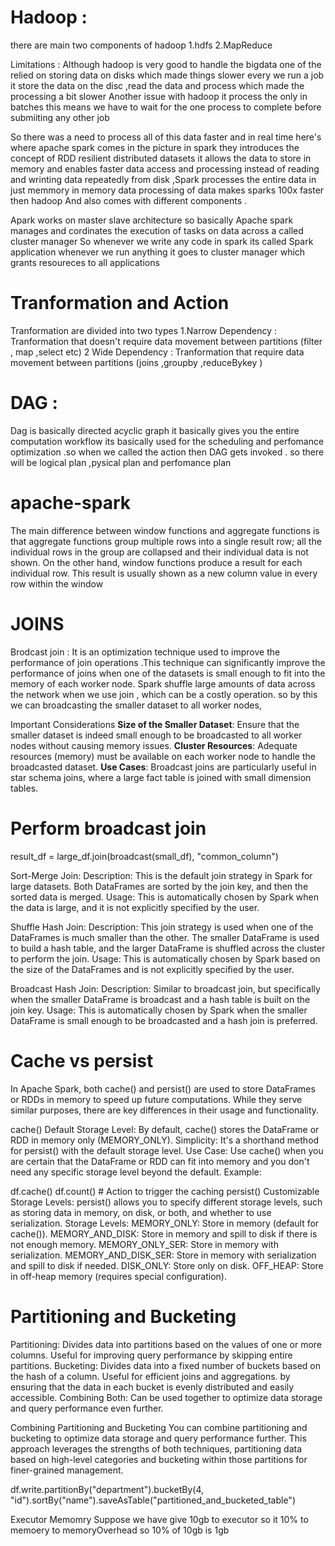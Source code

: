 # Hadoop : 
there are main two components of hadoop
    1.hdfs 
	  2.MapReduce 

Limitations :
Although hadoop is very good to handle the bigdata 
one of the relied on storing data on disks which made things slower every we run  a job  it store the data on the disc ,read the data and process
which made the   processing  a bit slower 
Another issue with hadoop it process the only in batches this means we have to wait for the one process to complete before submiiting any other job 

So there was a need to process all of this data faster and in real time here's where apache spark comes in the picture 
in spark they introduces the concept of RDD resilient distributed datasets it allows the data to store in memory and enables faster data access and processing 
instead of reading and wrinting data repeatedly from  disk ,Spark processes the entire data in just memmory 
in memory data processing of data makes sparks 100x faster then hadoop 
And also comes with different components .

Apark works on master slave architecture so basically Apache spark manages and cordinates the execution of tasks on data across a called cluster manager
So whenever we write any code in spark its called Spark application whenever we run anything it goes to cluster manager which grants resoureces to all applications 


# Tranformation and Action 
   Tranformation are divided into two types
    1.Narrow Dependency : Tranformation that doesn't require data movement between partitions (filter , map ,select etc)
    2 Wide Dependency  :  Tranformation that  require data movement between partitions (joins ,groupby ,reduceBykey )

# DAG :
  Dag is basically directed acyclic graph it basically gives you the entire computation workflow its basically used for the 
  scheduling and perfomance optimization .so when we called the action then DAG gets invoked .
	so there will be logical plan ,pysical plan and perfomance plan 


# apache-spark

The main difference between window functions and aggregate functions is that aggregate functions group multiple rows into a single result row; all the 
individual rows in the group are collapsed and their individual data is not shown. On the other hand, window functions produce a result for each individual row. 
This result is usually shown as a new column value in every row within the window

# JOINS

Brodcast join  : It is an optimization technique used to improve the performance of join operations .This technique can significantly improve the performance of joins when one of the datasets is small enough to fit into the memory of each worker node.
                 Spark shuffle large amounts of data across the network when we use join , which can be a costly operation. so by this we can broadcasting the smaller dataset to all worker nodes,

Important Considerations
**Size of the Smaller Dataset**: Ensure that the smaller dataset is indeed small enough to be broadcasted to all worker nodes without causing memory issues.
**Cluster Resources**: Adequate resources (memory) must be available on each worker node to handle the broadcasted dataset.
**Use Cases**: Broadcast joins are particularly useful in star schema joins, where a large fact table is joined with small dimension tables.

# Perform broadcast join
result_df = large_df.join(broadcast(small_df), "common_column")

Sort-Merge Join:
Description: This is the default join strategy in Spark for large datasets. Both DataFrames are sorted by the join key, and then the sorted data is merged.
Usage: This is automatically chosen by Spark when the data is large, and it is not explicitly specified by the user.

Shuffle Hash Join:
Description: This join strategy is used when one of the DataFrames is much smaller than the other. The smaller DataFrame is used to build a hash table, and the larger DataFrame is shuffled across the cluster to perform the join.
Usage: This is automatically chosen by Spark based on the size of the DataFrames and is not explicitly specified by the user.

Broadcast Hash Join:
Description: Similar to broadcast join, but specifically when the smaller DataFrame is broadcast and a hash table is built on the join key.
Usage: This is automatically chosen by Spark when the smaller DataFrame is small enough to be broadcasted and a hash join is preferred.

# Cache vs persist
In Apache Spark, both cache() and persist() are used to store DataFrames or RDDs in memory to speed up future computations. While they serve similar purposes, there are key differences in their usage and functionality.

cache()
Default Storage Level: By default, cache() stores the DataFrame or RDD in memory only (MEMORY_ONLY).
Simplicity: It's a shorthand method for persist() with the default storage level.
Use Case: Use cache() when you are certain that the DataFrame or RDD can fit into memory and you don't need any specific storage level beyond the default.
Example:

df.cache()
df.count()  # Action to trigger the caching
persist()
Customizable Storage Levels: persist() allows you to specify different storage levels, such as storing data in memory, on disk, or both, and whether to use serialization.
Storage Levels:
MEMORY_ONLY: Store in memory (default for cache()).
MEMORY_AND_DISK: Store in memory and spill to disk if there is not enough memory.
MEMORY_ONLY_SER: Store in memory with serialization.
MEMORY_AND_DISK_SER: Store in memory with serialization and spill to disk if needed.
DISK_ONLY: Store only on disk.
OFF_HEAP: Store in off-heap memory (requires special configuration).

# Partitioning and Bucketing
Partitioning: Divides data into partitions based on the values of one or more columns. Useful for improving query performance by skipping entire partitions.
Bucketing: Divides data into a fixed number of buckets based on the hash of a column. Useful for efficient joins and aggregations. by ensuring that the data in each bucket is evenly distributed and easily accessible.
Combining Both: Can be used together to optimize data storage and query performance even further.

Combining Partitioning and Bucketing
You can combine partitioning and bucketing to optimize data storage and query performance further. This approach leverages the strengths of both techniques, partitioning data based on high-level categories and bucketing within those partitions for finer-grained management.

df.write.partitionBy("department").bucketBy(4, "id").sortBy("name").saveAsTable("partitioned_and_bucketed_table")

Executor Memomry 
  Suppose we have give 10gb to executor so it 10% to memoery to memoryOverhead 
   so 10% of 10gb is 1gb 
